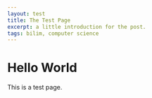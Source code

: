 ```yaml
---
layout: test
title: The Test Page
excerpt: a little introduction for the post.
tags: bilim, computer science
---
```


# Hello World

This is a test page.